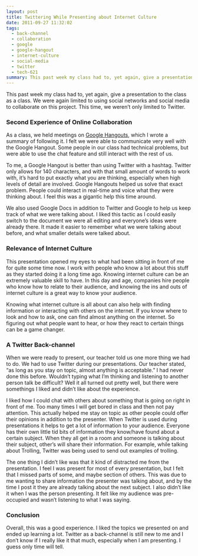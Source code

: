 ```yaml
---
layout: post
title: Twittering While Presenting about Internet Culture
date: 2011-09-27 11:32:02
tags:
  - back-channel
  - collaboration
  - google
  - google-hangout
  - internet-culture
  - social-media
  - twitter
  - tech-621
summary: This past week my class had to, yet again, give a presentation to the class as a class. We were again limited to using social networks and social media to collaborate on this project. This time, we weren’t only limited to Twitter
---
```


This past week my class had to, yet again, give a presentation to the class as a class. We were again limited to using social networks and social media to collaborate on this project. This time, we weren’t only limited to Twitter.

### Second Experience of Online Collaboration

As a class, we held meetings on [Google Hangouts][1], which I wrote a summary of following it. I felt we were able to communicate very well with the Google Hangout. Some people in our class had technical problems, but were able to use the chat feature and still interact with the rest of us.

To me, a Google Hangout is better than using Twitter with a hashtag. Twitter only allows for 140 characters, and with that small amount of words to work with, it’s hard to put exactly what you are thinking, especially when high levels of detail are involved. Google Hangouts helped us solve that exact problem. People could interact in real-time and voice what they were thinking about. I feel this was a gigantic help this time around.

We also used Google Docs in addition to Twitter and Google to help us keep track of what we were talking about. I liked this tactic as I could easily switch to the document we were all editing and everyone’s ideas were already there. It made it easier to remember what we were talking about before, and what smaller details were talked about.

### Relevance of Internet Culture

This presentation opened my eyes to what had been sitting in front of me for quite some time now. I work with people who know a lot about this stuff as they started doing it a long time ago. Knowing internet culture can be an extremely valuable skill to have. In this day and age, companies hire people who know how to relate to their audience, and knowing the ins and outs of internet culture is a great way to know your audience.

Knowing what internet culture is all about can also help with finding information or interacting with others on the internet. If you know where to look and how to ask, one can find almost anything on the internet. So figuring out what people want to hear, or how they react to certain things can be a game changer.

### A Twitter Back-channel

When we were ready to present, our teacher told us one more thing we had to do. We had to use Twitter during our presentations. Our teacher stated, “as long as you stay on topic, almost anything is acceptable.” I had never done this before. Wouldn’t typing what I’m thinking and listening to another person talk be difficult? Well it all turned out pretty well, but there were somethings I liked and didn’t like about the experience.

I liked how I could chat with others about something that is going on right in front of me. Too many times I will get bored in class and then not pay attention. This actually helped me stay on topic as other people could offer their opinions in addition to the presenter. When Twitter is used during presentations it helps to get a lot of information to your audience. Everyone has their own little tid bits of information they know/have found about a certain subject. When they all get in a room and someone is talking about their subject, other’s will share their information. For example, while talking about Trolling, Twitter was being used to send out examples of trolling.

The one thing I didn’t like was that it kind of distracted me from the presentation. I feel I was present for most of every presentation, but I felt that I missed parts of some, and maybe section of others. This was due to me wanting to share information the presenter was talking about, and by the time I post it they are already talking about the next subject. I also didn’t like it when I was the person presenting. It felt like my audience was pre-occupied and wasn’t listening to what I was saying.

### Conclusion

Overall, this was a good experience. I liked the topics we presented on and ended up learning a lot. Twitter as a back-channel is still new to me and I don’t know if I really like it that much, especially when I am presenting. I guess only time will tell.

   [1]: /2011/09/20/my-first-google-hangout.html (My First Google  Hangout)
